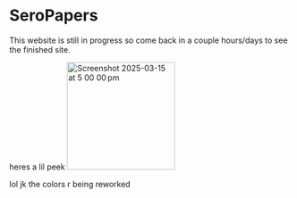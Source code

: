 # SeroPapers
This website is still in progress so come back in a couple hours/days to see the finished site.

heres a lil peek <img width="193" alt="Screenshot 2025-03-15 at 5 00 00 pm" src="https://github.com/user-attachments/assets/dc0e9405-48a2-4309-949f-dff4fed70b65" />

lol jk the colors r being reworked

